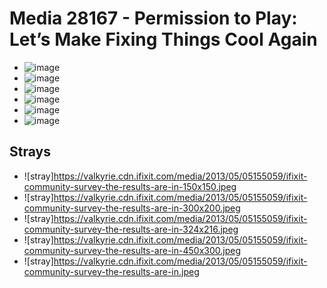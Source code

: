 # Media 28167 - Permission to Play: Let&#8217;s Make Fixing Things Cool Again

- ![image](https://valkyrie.cdn.ifixit.com/media/2013/05/05155059/permission-to-play-lets-make-fixing-things-cool-again.jpeg)
- ![image](https://valkyrie.cdn.ifixit.com/media/2013/05/05155059/permission-to-play-lets-make-fixing-things-cool-again-150x150.jpeg)
- ![image](https://valkyrie.cdn.ifixit.com/media/2013/05/05155059/permission-to-play-lets-make-fixing-things-cool-again-300x200.jpeg)
- ![image](https://valkyrie.cdn.ifixit.com/media/2013/05/05155059/permission-to-play-lets-make-fixing-things-cool-again-600x400.jpeg)
- ![image](https://valkyrie.cdn.ifixit.com/media/2013/05/05155059/permission-to-play-lets-make-fixing-things-cool-again-324x216.jpeg)
- ![image](https://valkyrie.cdn.ifixit.com/media/2013/05/05155059/permission-to-play-lets-make-fixing-things-cool-again-450x300.jpeg)

## Strays
- ![stray]https://valkyrie.cdn.ifixit.com/media/2013/05/05155059/ifixit-community-survey-the-results-are-in-150x150.jpeg
- ![stray]https://valkyrie.cdn.ifixit.com/media/2013/05/05155059/ifixit-community-survey-the-results-are-in-300x200.jpeg
- ![stray]https://valkyrie.cdn.ifixit.com/media/2013/05/05155059/ifixit-community-survey-the-results-are-in-324x216.jpeg
- ![stray]https://valkyrie.cdn.ifixit.com/media/2013/05/05155059/ifixit-community-survey-the-results-are-in-450x300.jpeg
- ![stray]https://valkyrie.cdn.ifixit.com/media/2013/05/05155059/ifixit-community-survey-the-results-are-in.jpeg